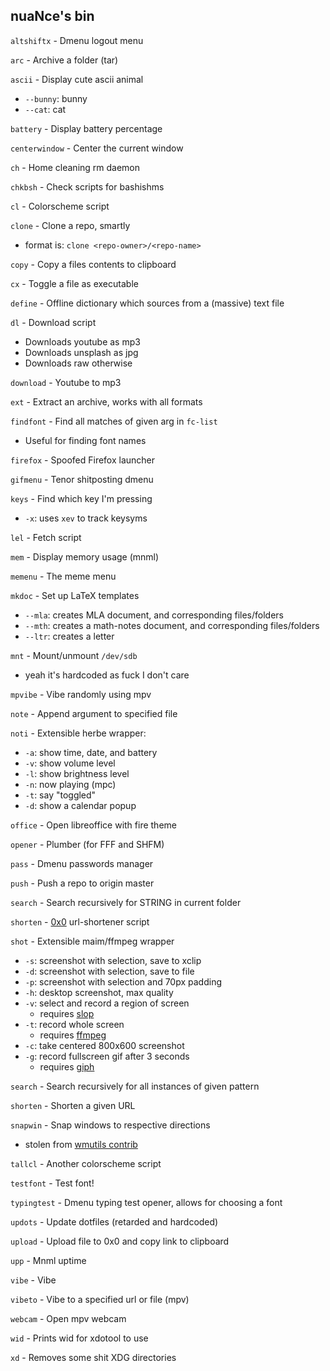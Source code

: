 ## nuaNce's bin

`altshiftx` - Dmenu logout menu

`arc` - Archive a folder (tar)

`ascii` - Display cute ascii animal
  - `--bunny`: bunny
  - `--cat`: cat

`battery` - Display battery percentage

`centerwindow` - Center the current window

`ch` - Home cleaning rm daemon

`chkbsh` - Check scripts for bashishms

`cl` - Colorscheme script

`clone` - Clone a repo, smartly
  - format is: `clone <repo-owner>/<repo-name>`

`copy` - Copy a files contents to clipboard

`cx` - Toggle a file as executable

`define` - Offline dictionary which sources from a (massive) text file

`dl` - Download script
  - Downloads youtube as mp3
  - Downloads unsplash as jpg
  - Downloads raw otherwise

`download` - Youtube to mp3

`ext` - Extract an archive, works with all formats

`findfont` - Find all matches of given arg in `fc-list`
  - Useful for finding font names

`firefox` - Spoofed Firefox launcher

`gifmenu` - Tenor shitposting dmenu

`keys` - Find which key I'm pressing
  - `-x`: uses `xev` to track keysyms

`lel` - Fetch script

`mem` - Display memory usage (mnml)

`memenu` - The meme menu

`mkdoc` - Set up LaTeX templates
  - `--mla`: creates MLA document, and corresponding files/folders
  - `--mth`: creates a math-notes document, and corresponding files/folders
  - `--ltr`: creates a letter

`mnt` - Mount/unmount `/dev/sdb`
  - yeah it's hardcoded as fuck I don't care

`mpvibe` - Vibe randomly using mpv

`note` - Append argument to specified file

`noti` - Extensible herbe wrapper:
  - `-a`: show time, date, and battery
  - `-v`: show volume level
  - `-l`: show brightness level
  - `-n`: now playing (mpc)
  - `-t`: say "toggled"
  - `-d`: show a calendar popup

`office` - Open libreoffice with fire theme

`opener` - Plumber (for FFF and SHFM)

`pass` - Dmenu passwords manager

`push` - Push a repo to origin master

`search` - Search recursively for STRING in current folder

`shorten` - [0x0](https://0x0.st) url-shortener script

`shot` - Extensible maim/ffmpeg wrapper
  - `-s`: screenshot with selection, save to xclip
  - `-d`: screenshot with selection, save to file
  - `-p`: screenshot with selection and 70px padding
  - `-h`: desktop screenshot, max quality
  - `-v`: select and record a region of screen
    - requires [slop](https://github.com/naelstrof/slop)
  - `-t`: record whole screen
    - requires [ffmpeg](https://github.com/FFmpeg/FFmpeg)
  - `-c`: take centered 800x600 screenshot
  - `-g`: record fullscreen gif after 3 seconds
    - requires [giph](https://github.com/phisch/giph)

`search` - Search recursively for all instances of given pattern

`shorten` - Shorten a given URL

`snapwin` - Snap windows to respective directions
  - stolen from [wmutils contrib](https://github.com/wmutils/contrib)

`tallcl` - Another colorscheme script

`testfont` - Test font!

`typingtest` - Dmenu typing test opener, allows for choosing a font

`updots` - Update dotfiles (retarded and hardcoded)

`upload` - Upload file to 0x0 and copy link to clipboard

`upp` - Mnml uptime

`vibe` - Vibe

`vibeto` - Vibe to a specified url or file (mpv)

`webcam` - Open mpv webcam

`wid` - Prints wid for xdotool to use

`xd` - Removes some shit XDG directories
